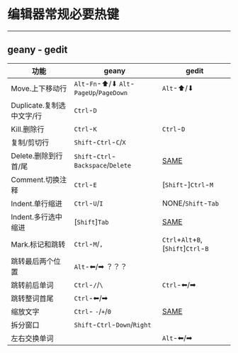 # 编辑器常规必要热键

---

## geany - gedit

功能|geany|gedit
--|--|--
Move.上下移动行|`Alt`-`Fn`-⬆/⬇ `Alt`-`PageUp`/`PageDown`|`Alt`-⬆/⬇
Duplicate.复制选中文字/行|`Ctrl`-`D`
Kill.删除行|`Ctrl`-`K`|`Ctrl`-`D`
复制/剪切行|`Shift`-`Ctrl`-`C`/`X`
Delete.删除到行首/尾|`Shift`-`Ctrl`-`Backspace`/`Delete`|<u>SAME</u>
Comment.切换注释|`Ctrl`-`E`|[`Shift`-]`Ctrl`-`M`
Indent.单行缩进|`Ctrl`-`U`/`I`|NONE/`Shift`-`Tab`
Indent.多行选中缩进|[`Shift`]`Tab`|<u>SAME</u>
Mark.标记和跳转|`Ctrl`-`M`/`,`|`Ctrl`+`Alt`+`B`, [`Shift`]`Ctrl`-`B`
跳转最后两个位置|`Alt`-⬅/➡ ？？？
跳转前后单词|`Ctrl`-`/`/`\`|`Ctrl`-⬅/➡
跳转整词首尾|`Ctrl`-⬅/➡|
缩放文字|`Ctrl`- `-`/`+`/`0`|<u>SAME</u>
拆分窗口|`Shift`-`Ctrl`-`Down`/`Right`
左右交换单词||`Alt`-⬅/➡
